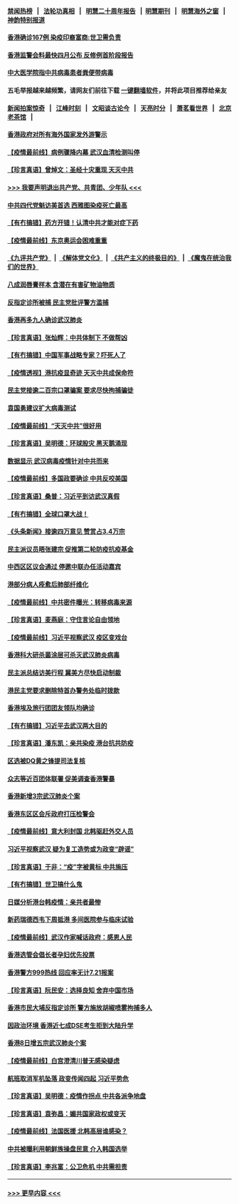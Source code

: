 #### [禁闻热榜](热点新闻.md?=0)  &nbsp;&nbsp;|&nbsp;&nbsp; [法轮功真相](https://github.com/gfw-breaker/truth/blob/master/README.md?=0) &nbsp;&nbsp;|&nbsp;&nbsp; [明慧二十周年报告](https://github.com/gfw-breaker/mh-reports/blob/master/README.md?=0) &nbsp;&nbsp;|&nbsp;&nbsp;[明慧期刊](https://github.com/gfw-breaker/mh-qikan) &nbsp;&nbsp;|&nbsp;&nbsp; [明慧海外之窗](https://github.com/gfw-breaker/mh-news/blob/master/README.md?=0) &nbsp;&nbsp;|&nbsp;&nbsp; [神韵特别报道](https://github.com/gfw-breaker/mh-news/blob/master/shenyun.md?=0)
#### [香港确诊167例 染疫印裔富商:世卫需负责](../pages/nsc415/n11948528.md?t=03181902) 
#### [香港监警会料最快四月公布 反修例首阶段报告](../pages/nsc415/n11948497.md?t=03181902) 
#### [中大医学院指中共病毒患者粪便带病毒](../pages/nsc415/n11948470.md?t=03181902) 
#### 五毛举报越来越频繁，请网友们前往下载 [一键翻墙软件](https://github.com/gfw-breaker/ssr-accounts)，并将此项目推荐给亲友
#### [新闻拍案惊奇](https://github.com/gfw-breaker/banned-news/blob/master/pages/link4.md) &nbsp;&nbsp;|&nbsp;&nbsp; [江峰时刻](https://github.com/gfw-breaker/banned-news/blob/master/pages/link4.md) &nbsp;&nbsp;|&nbsp;&nbsp; [文昭谈古论今](https://github.com/gfw-breaker/banned-news/blob/master/pages/link4.md) &nbsp;&nbsp;|&nbsp;&nbsp; [天亮时分](https://github.com/gfw-breaker/banned-news/blob/master/pages/link4.md) &nbsp;&nbsp;|&nbsp;&nbsp; [萧茗看世界](https://github.com/gfw-breaker/banned-news/blob/master/pages/link4.md) &nbsp;&nbsp;|&nbsp;&nbsp; [北京老茶馆](https://github.com/gfw-breaker/banned-news/blob/master/pages/link4.md) &nbsp;&nbsp;|&nbsp;&nbsp; 
#### [香港政府对所有海外国家发外游警示](../pages/nsc415/n11948436.md?t=03181902) 
#### [【疫情最前线】病例骤降内幕 武汉血清检测叫停](../pages/nsc415/n11947859.md?t=03181902) 
#### [【珍言真语】曾焯文：圣经十灾重现 天灭中共](../pages/nsc415/n11947336.md?t=03181902) 
#### [>>> 我要声明退出共产党、共青团、少年队 <<<](https://github.com/begood0513/goodnews/blob/master/quit/letter.md) 
#### [中共四代党魁访美首选 西雅图染疫死亡最高](../pages/nsc415/n11947602.md?t=03181902) 
#### [【有冇搞错】药方开错！认清中共才能对症下药](../pages/nsc415/n11947665.md?t=03181902) 
#### [【疫情最前线】东京奥运会困难重重](../pages/nsc415/n11945183.md?t=03181902) 
#### [《九评共产党》](https://github.com/begood0513/9ping.md/blob/master/README.md) &nbsp;|&nbsp; [《解体党文化》](../../../../jtdwh.md/blob/master/README.md)  &nbsp;|&nbsp; [《共产主义的终极目的》](../../../../gczydzjmd.md/blob/master/README.md) &nbsp;|&nbsp; [《魔鬼在统治我们的世界》](../../../../mgztzwmdsj.md/blob/master/README.md) 
#### [八成润唇膏样本 含潜在有害矿物油物质](../pages/nsc415/n11945662.md?t=03181902) 
#### [反指定诊所被捕 民主党批评警方滥捕](../pages/nsc415/n11945600.md?t=03181902) 
#### [香港再多九人确诊武汉肺炎](../pages/nsc415/n11945566.md?t=03181902) 
#### [【珍言真语】张灿辉：中共体制下 不做帮凶](../pages/nsc415/n11944986.md?t=03181902) 
#### [【有冇搞错】中国军事战略专家？吓死人了](../pages/nsc415/n11944939.md?t=03181902) 
#### [【疫情透视】港抗疫显奇迹 天灭中共成保命符](../pages/nsc415/n11942593.md?t=03181902) 
#### [民主党接逾二百宗口罩骗案 要求尽快拘捕骗徒](../pages/nsc415/n11943027.md?t=03181902) 
#### [袁国勇建议扩大病毒测试](../pages/nsc415/n11942997.md?t=03181902) 
#### [【疫情最前线】“天灭中共”很好用](../pages/nsc415/n11942716.md?t=03181902) 
#### [【珍言真语】吴明德：环球股灾 黑天鹅涌现](../pages/nsc415/n11940772.md?t=03181902) 
#### [数据显示 武汉病毒疫情针对中共而来](../pages/nsc415/n11940697.md?t=03181902) 
#### [【疫情最前线】多国政要确诊 中共反咬美国](../pages/nsc415/n11938734.md?t=03181902) 
#### [【珍言真语】桑普：习近平到访武汉真假](../pages/nsc415/n11938896.md?t=03181902) 
#### [【有冇搞错】全球口罩大战！](../pages/nsc415/n11938472.md?t=03181902) 
#### [《头条新闻》接逾四万意见 赞赏占3.4万宗](../pages/nsc415/n11936898.md?t=03181902) 
#### [民主派议员晤张建宗 促推第二轮防疫抗疫基金](../pages/nsc415/n11936899.md?t=03181902) 
#### [中西区区议会通过 停邀中联办任活动嘉宾](../pages/nsc415/n11936888.md?t=03181902) 
#### [港部分病人痊愈后肺部纤维化](../pages/nsc415/n11936846.md?t=03181902) 
#### [【疫情最前线】中共密件曝光：转移病毒来源](../pages/nsc415/n11936342.md?t=03181902) 
#### [【珍言真语】麦燕庭：守住言论自由领地](../pages/nsc415/n11936215.md?t=03181902) 
#### [【疫情最前线】习近平视察武汉 疫区变戏台](../pages/nsc415/n11933377.md?t=03181902) 
#### [香港科大研杀菌涂层可杀灭武汉肺炎病毒](../pages/nsc415/n11933772.md?t=03181902) 
#### [民主派总结访美行程 冀美方尽快启动制裁](../pages/nsc415/n11933743.md?t=03181902) 
#### [港民主党要求删除特首办警务处临时拨款](../pages/nsc415/n11933730.md?t=03181902) 
#### [香港埃及旅行团团友领队均确诊](../pages/nsc415/n11933697.md?t=03181902) 
#### [【有冇搞错】习近平去武汉两大目的](../pages/nsc415/n11933210.md?t=03181902) 
#### [【珍言真语】潘东凯：亲共染疫 港台抗共防疫](../pages/nsc415/n11933162.md?t=03181902) 
#### [区选被DQ黄之锋提司法复核](../pages/nsc415/n11931195.md?t=03181902) 
#### [众志等近百团体联署 促美调查香港警暴](../pages/nsc415/n11931152.md?t=03181902) 
#### [香港新增3宗武汉肺炎个案](../pages/nsc415/n11931136.md?t=03181902) 
#### [香港东区区会斥政府打压检警会](../pages/nsc415/n11931086.md?t=03181902) 
#### [【疫情最前线】意大利封国 北韩驱赶外交人员](../pages/nsc415/n11930660.md?t=03181902) 
#### [习近平视察武汉 疑为复工造势或为政变“辟谣”](../pages/nsc415/n11930847.md?t=03181902) 
#### [【珍言真语】于非：“疫”字被黄标 中共施压](../pages/nsc415/n11930410.md?t=03181902) 
#### [【有冇搞错】世卫搞什么鬼](../pages/nsc415/n11930475.md?t=03181902) 
#### [日媒分析港台韩疫情：亲共者最惨](../pages/nsc415/n11928776.md?t=03181902) 
#### [新药瑞德西韦下周抵港 多间医院参与临床试验](../pages/nsc415/n11928462.md?t=03181902) 
#### [【疫情最前线】武汉作家喊话政府：感恩人民](../pages/nsc415/n11927940.md?t=03181902) 
#### [香港选管会倡长者孕妇优先投票](../pages/nsc415/n11928449.md?t=03181902) 
#### [香港警方999热线 回应率无计7.21报案](../pages/nsc415/n11928448.md?t=03181902) 
#### [【珍言真语】阮民安：选择良知 舍弃中国市场](../pages/nsc415/n11927705.md?t=03181902) 
#### [香港市民大埔反指定诊所 警方施放胡椒喷雾拘捕多人](../pages/nsc415/n11925774.md?t=03181902) 
#### [因政治环境 香港近七成DSE考生拒到大陆升学](../pages/nsc415/n11925759.md?t=03181902) 
#### [香港8日增五宗武汉肺炎个案](../pages/nsc415/n11925736.md?t=03181902) 
#### [【疫情最前线】白宫澄清川普无感染疑虑](../pages/nsc415/n11925567.md?t=03181902) 
#### [航班取消军机坠落 政变传闻四起 习近平势危](../pages/nsc415/n11925467.md?t=03181902) 
#### [【珍言真语】吴明德：疫情作拐点 中共各派争地盘](../pages/nsc415/n11925299.md?t=03181902) 
#### [【珍言真语】袁弥昌：媚共国家政权或变天](../pages/nsc415/n11923199.md?t=03181902) 
#### [【疫情最前线】法国医援 北韩高层谁感染？](../pages/nsc415/n11920850.md?t=03181902) 
#### [中共被曝利用朝鲜族操盘民意 介入韩国选举](../pages/nsc415/n11921006.md?t=03181902) 
#### [【珍言真语】李兆富：公卫危机 中共需担责](../pages/nsc415/n11920422.md?t=03181902) 

----
#### [ >>> 更早内容 <<< ](../indexes/nsc415-earlier.md)
